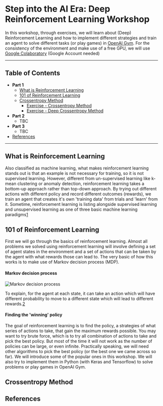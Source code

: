 # Step into the AI Era: Deep Reinforcement Learning Workshop
In this workshop, through exercises, we will learn about (Deep) Reinforcement Learning and how to implement different strategies and train an agent to solve different tasks (or play games) in [OpenAI Gym](https://gym.openai.com/). For the consistency of the environment and make use of a free GPU, we will use [Google Colaboratory](http://colab.research.google.com/) (Google Account needed)

----

## Table of Contents

* **Part 1**
  * [What is Reinforcement Learning](#what-is-reinforcement-learning)
  * [101 of Reinforcement Learning](#101-of-reinforcement-learning)
  * [Crossentropy Method](#crossentropy-method)
    * [Exercise - Crossentropy Method](#)
    * [Exercise - Deep Crossentropy Method](#)
* **Part 2**
  * TBC
* **Part 3**
  * TBC
* [References](#references)

----
## What is Reinforcement Learning
Also classified as machine learning, what makes reinforcement learning stands out is that an example is not necessary for training, so it is not supervised learning. However, different from un-supervised learning like k-mean clustering or anomaly detection, reinforcement learning takes a bottom-up approach rather than top-down approach. By trying out different actions with different policy and record different outcomes (rewards), we train an agent that creates it's own 'training data' from trials and 'learn' from it. Sometime, reinforcement learning is listing alongside supervised learning and unsupervised learning as one of three basic machine learning paradigms[1]

## 101 of Reinforcement Learning

First we will go through the basics of reinforcement learning. Almost all problems we solved using reinforcement learning will involve defining a set of agent states in the environment and a set of actions that can be taken by the agent with what rewards those can lead to. The very basic of how this works is to make use of Markov decision process (MDP).

#### Markov decision process

![Markov decision process](https://upload.wikimedia.org/wikipedia/commons/thumb/a/ad/Markov_Decision_Process.svg/800px-Markov_Decision_Process.svg.png)

To explain, for the agent at each state, it can take an action which will have different probability to move to a different state which will lead to different rewards.[2]

#### Finding the 'winning' policy

The goal of reinforcement learning is to find the policy, a strategies of what series of actions to take, that gain the maximum rewards possible. You may want to try brute force, which is to try all combination of actions to take and pick the best policy. But most of the time it will not work as the number of policies can be large, or even infinite. Practically speaking, we will need other algorithms to pick the best policy (or the best one we came across so far). We will introduce some of the popular ones in this workshop. We will also try to implement them in Python (with Keras and Tensorflow) to solve problems or play games in OpenAI Gym.

## Crossentropy Method


## References
[1]: https://en.wikipedia.org/wiki/Reinforcement_learning
[2]: https://commons.wikimedia.org/wiki/File:Markov_Decision_Process.svg
